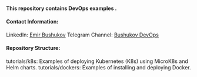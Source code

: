 #### This repository contains DevOps examples .

#### Contact Information:
LinkedIn: [Emir Bushukov](www.linkedin.com/in/emir-bushukov-devops)
Telegram Channel: [Bushukov DevOps](https://t.me/bushukovdevops)

#### Repository Structure:
tutorials/k8s: Examples of deploying Kubernetes (K8s) using MicroK8s and Helm charts.
tutorials/dockers: Examples of installing and deploying Docker.